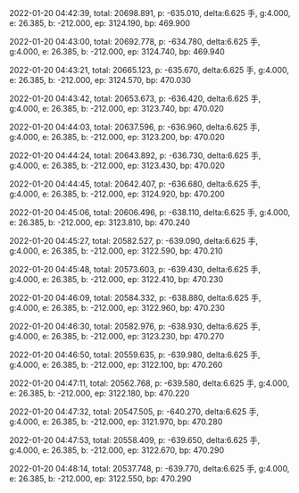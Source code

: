 2022-01-20 04:42:39, total: 20698.891, p: -635.010, delta:6.625 手, g:4.000, e: 26.385, b: -212.000, ep: 3124.190, bp: 469.900

2022-01-20 04:43:00, total: 20692.778, p: -634.780, delta:6.625 手, g:4.000, e: 26.385, b: -212.000, ep: 3124.740, bp: 469.940

2022-01-20 04:43:21, total: 20665.123, p: -635.670, delta:6.625 手, g:4.000, e: 26.385, b: -212.000, ep: 3124.570, bp: 470.030

2022-01-20 04:43:42, total: 20653.673, p: -636.420, delta:6.625 手, g:4.000, e: 26.385, b: -212.000, ep: 3123.740, bp: 470.020

2022-01-20 04:44:03, total: 20637.596, p: -636.960, delta:6.625 手, g:4.000, e: 26.385, b: -212.000, ep: 3123.200, bp: 470.020

2022-01-20 04:44:24, total: 20643.892, p: -636.730, delta:6.625 手, g:4.000, e: 26.385, b: -212.000, ep: 3123.430, bp: 470.020

2022-01-20 04:44:45, total: 20642.407, p: -636.680, delta:6.625 手, g:4.000, e: 26.385, b: -212.000, ep: 3124.920, bp: 470.200

2022-01-20 04:45:06, total: 20606.496, p: -638.110, delta:6.625 手, g:4.000, e: 26.385, b: -212.000, ep: 3123.810, bp: 470.240

2022-01-20 04:45:27, total: 20582.527, p: -639.090, delta:6.625 手, g:4.000, e: 26.385, b: -212.000, ep: 3122.590, bp: 470.210

2022-01-20 04:45:48, total: 20573.603, p: -639.430, delta:6.625 手, g:4.000, e: 26.385, b: -212.000, ep: 3122.410, bp: 470.230

2022-01-20 04:46:09, total: 20584.332, p: -638.880, delta:6.625 手, g:4.000, e: 26.385, b: -212.000, ep: 3122.960, bp: 470.230

2022-01-20 04:46:30, total: 20582.976, p: -638.930, delta:6.625 手, g:4.000, e: 26.385, b: -212.000, ep: 3123.230, bp: 470.270

2022-01-20 04:46:50, total: 20559.635, p: -639.980, delta:6.625 手, g:4.000, e: 26.385, b: -212.000, ep: 3122.100, bp: 470.260

2022-01-20 04:47:11, total: 20562.768, p: -639.580, delta:6.625 手, g:4.000, e: 26.385, b: -212.000, ep: 3122.180, bp: 470.220

2022-01-20 04:47:32, total: 20547.505, p: -640.270, delta:6.625 手, g:4.000, e: 26.385, b: -212.000, ep: 3121.970, bp: 470.280

2022-01-20 04:47:53, total: 20558.409, p: -639.650, delta:6.625 手, g:4.000, e: 26.385, b: -212.000, ep: 3122.670, bp: 470.290

2022-01-20 04:48:14, total: 20537.748, p: -639.770, delta:6.625 手, g:4.000, e: 26.385, b: -212.000, ep: 3122.550, bp: 470.290